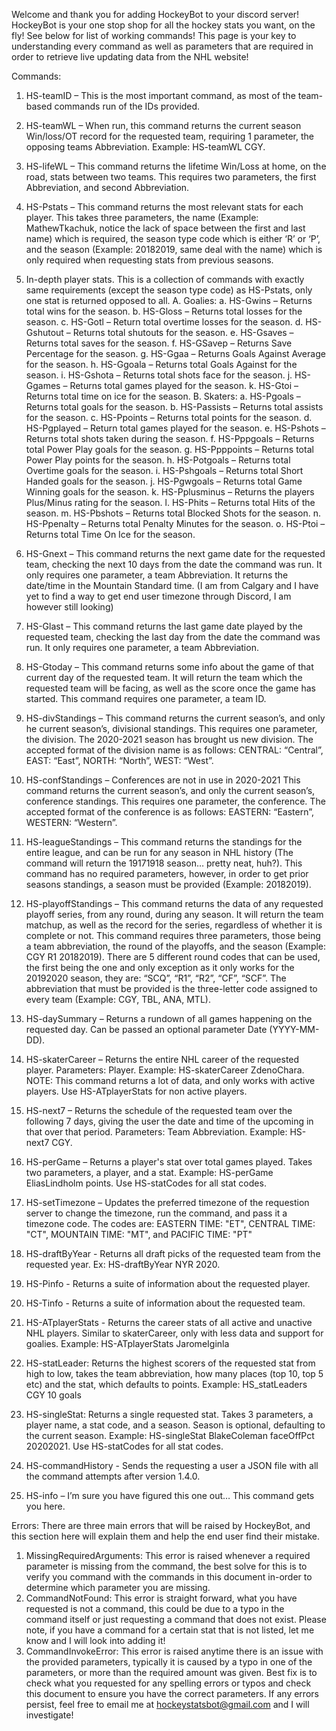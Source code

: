 Welcome and thank you for adding HockeyBot to your discord server! HockeyBot is your one stop shop for all the hockey stats you want, on the fly! See below for list of working commands!
This page is your key to understanding every command as well as parameters that are required in order to retrieve live updating data from the NHL website!

Commands:
1.	HS-teamID – This is the most important command, as most of the team-based commands run of the IDs provided.
2.	HS-teamWL – When run, this command returns the current season Win/loss/OT record for the requested team, requiring 1 parameter, the opposing teams Abbreviation. Example: HS-teamWL CGY.
3.	HS-lifeWL – This command returns the lifetime Win/Loss at home, on the road, stats between two teams. This requires two parameters, the first Abbreviation, and second Abbreviation.
4.	HS-Pstats – This command returns the most relevant stats for each player. This takes three parameters, the name (Example: MathewTkachuk, notice the lack of space between the first and last name) which is required, the season type code which is either ‘R’ or ‘P’, and the season (Example: 20182019, same deal with the name) which is only required when requesting stats from previous seasons. 
5.	In-depth player stats. This is a collection of commands with exactly same requirements (except the season type code) as HS-Pstats, only one stat is returned opposed to all.
    A.	Goalies:
        a.	HS-Gwins – Returns total wins for the season.
        b.	HS-Gloss – Returns total losses for the season.
        c.	HS-Gotl – Return total overtime losses for the season.
        d.	HS-Gshutout – Returns total shutouts for the season.
        e.	HS-Gsaves – Returns total saves for the season.
        f.	HS-GSavep – Returns Save Percentage for the season.
        g.	HS-Ggaa – Returns Goals Against Average for the season.
        h.	HS-Ggoala – Returns total Goals Against for the season.
        i.	HS-Gshota – Returns total shots face for the season.
        j.	HS-Ggames – Returns total games played for the season.
        k.	HS-Gtoi – Returns total time on ice for the season.
    B.	Skaters:
        a.	HS-Pgoals – Returns total goals for the season.
        b.	HS-Passists – Returns total assists for the season.
        c.	HS-Ppoints – Returns total points for the season.
        d.	HS-Pgplayed – Return total games played for the season.
        e.	HS-Pshots – Returns total shots taken during the season.
        f.	HS-Pppgoals – Returns total Power Play goals for the season.
        g.	HS-Ppppoints – Returns total Power Play points for the season.
        h.	HS-Potgoals – Returns total Overtime goals for the season.
        i.	HS-Pshgoals – Returns total Short Handed goals for the season.
        j.	HS-Pgwgoals – Returns total Game Winning goals for the season.
        k.	HS-Pplusminus – Returns the players Plus/Minus rating for the season.
        l.	HS-Phits – Returns total Hits of the season.
        m.	HS-Pbshots – Returns total Blocked Shots for the season.
        n.	HS-Ppenalty – Returns total Penalty Minutes for the season.
        o.	HS-Ptoi – Returns total Time On Ice for the season.

6.	HS-Gnext – This command returns the next game date for the requested team, checking the next 10 days from the date the command was run. It only requires one parameter, a team Abbreviation. It returns the date/time in the Mountain Standard time. (I am from Calgary and I have yet to find a way to get end user timezone through Discord, I am however still looking)
7.	HS-Glast – This command returns the last game date played by the requested team, checking the last day from the date the command was run. It only requires one parameter, a team Abbreviation.
8.	HS-Gtoday – This command returns some info about the game of that current day of the requested team. It will return the team which the requested team will be facing, as well as the score once the game has started. This command requires one parameter, a team ID.
9.	HS-divStandings – This command returns the current season’s, and only he current season’s, divisional standings. This requires one parameter, the division. The 2020-2021 season has brought us new division. The accepted format of the division name is as follows: CENTRAL: “Central”, EAST: “East”, NORTH: “North”, WEST: “West”.
10.	HS-confStandings – Conferences are not in use in 2020-2021 This command returns the current season’s, and only the current season’s, conference standings. This requires one parameter, the conference. The accepted format of the conference is as follows: EASTERN: “Eastern”, WESTERN: “Western”.
11.	HS-leagueStandings – This command returns the standings for the entire league, and can be run for any season in NHL history (The command will return the 19171918 season… pretty neat, huh?). This command has no required parameters, however, in order to get prior seasons standings, a season must be provided (Example: 20182019).
12.	HS-playoffStandings – This command returns the data of any requested playoff series, from any round, during any season. It will return the team matchup, as well as the record for the series, regardless of whether it is complete or not. This command requires three parameters, those being a team abbreviation, the round of the playoffs, and the season (Example: CGY R1 20182019). There are 5 different round codes that can be used, the first being the one and only exception as it only works for the 20192020 season, they are: “SCQ”, “R1”, “R2”, “CF”, “SCF”. The abbreviation that must be provided is the three-letter code assigned to every team (Example: CGY, TBL, ANA, MTL).
13.	HS-daySummary – Returns a rundown of all games happening on the requested day. Can be passed an optional parameter Date (YYYY-MM-DD).
14.	HS-skaterCareer – Returns the entire NHL career of the requested player. Parameters: Player. Example: HS-skaterCareer ZdenoChara. NOTE: This command returns a lot of data, and only works with active players. Use HS-ATplayerStats for non active players.
15.	HS-next7 – Returns the schedule of the requested team over the following 7 days, giving the user the date and time of the upcoming in that over that period. Parameters: Team Abbreviation. Example: HS-next7 CGY.
16.	HS-perGame – Returns a player's stat over total games played. Takes two parameters, a player, and a stat. Example: HS-perGame EliasLindholm points. Use HS-statCodes for all stat codes.
17.	HS-setTimezone – Updates the preferred timezone of the requestion server to change the timezone, run the command, and pass it a timezone code. The codes are: EASTERN TIME: "ET", CENTRAL TIME: "CT", MOUNTAIN TIME: "MT", and PACIFIC TIME: "PT"
18. HS-draftByYear - Returns all draft picks of the requested team from the requested year. Ex: HS-draftByYear NYR 2020.
19. HS-Pinfo - Returns a suite of information about the requested player.
20. HS-Tinfo - Returns a suite of information about the requested team.
21. HS-ATplayerStats - Returns the career stats of all active and unactive NHL players. Similar to skaterCareer, only with less data and support for goalies. Example: HS-ATplayerStats JaromeIginla
22. HS-statLeader: Returns the highest scorers of the requested stat from high to low, takes the team abbreviation, how many places (top 10, top 5 etc) and the stat, which defaults to points. Example: HS_statLeaders CGY 10 goals
23. HS-singleStat: Returns a single requested stat. Takes 3 parameters, a player name, a stat code, and a season. Season is optional, defaulting to the current season. Example: HS-singleStat BlakeColeman faceOffPct 20202021. Use HS-statCodes for all stat codes.
24. HS-commandHistory - Sends the requesting a user a JSON file with all the command attempts after version 1.4.0.
25.	HS-info – I’m sure you have figured this one out… This command gets you here.

Errors:
There are three main errors that will be raised by HockeyBot, and this section here will explain them and help the end user find their mistake.
1.	MissingRequiredArguments: This error is raised whenever a required parameter is missing from the command, the best solve for this is to verify you command with the commands in this document in-order to determine which parameter you are missing.
2.	CommandNotFound: This error is straight forward, what you have requested is not a command, this could be due to a typo in the command itself or just requesting a command that does not exist. Please note, if you have a command for a certain stat that is not listed, let me know and I will look into adding it!
3.	CommandInvokeError: This error is raised anytime there is an issue with the provided parameters, typically it is caused by a typo in one of the parameters, or more than the required amount was given. Best fix is to check what you requested for any spelling errors or typos and check this document to ensure you have the correct parameters.
If any errors persist, feel free to email me at hockeystatsbot@gmail.com and I will investigate!
